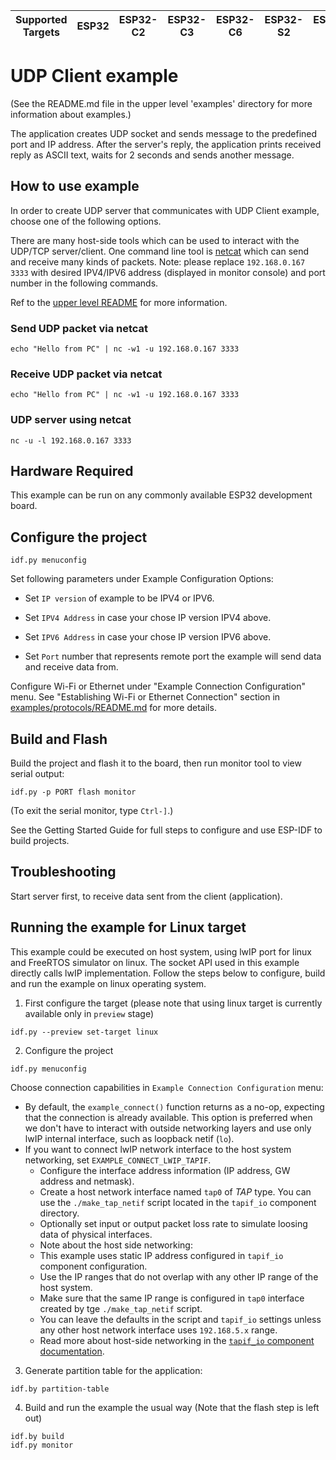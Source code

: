 | Supported Targets | ESP32 | ESP32-C2 | ESP32-C3 | ESP32-C6 | ESP32-S2 | ESP32-S3 |
| ----------------- | ----- | -------- | -------- | -------- | -------- | -------- |


# UDP Client example

(See the README.md file in the upper level 'examples' directory for more information about examples.)

The application creates UDP socket and sends message to the predefined port and IP address. After the server's reply, the application prints received reply as ASCII text, waits for 2 seconds and sends another message.

## How to use example

In order to create UDP server that communicates with UDP Client example, choose one of the following options.

There are many host-side tools which can be used to interact with the UDP/TCP server/client.
One command line tool is [netcat](http://netcat.sourceforge.net) which can send and receive many kinds of packets.
Note: please replace `192.168.0.167 3333` with desired IPV4/IPV6 address (displayed in monitor console) and port number in the following commands.

Ref to the [upper level README](../README.md#host-tools) for more information.

### Send UDP packet via netcat
```
echo "Hello from PC" | nc -w1 -u 192.168.0.167 3333
```

### Receive UDP packet via netcat
```
echo "Hello from PC" | nc -w1 -u 192.168.0.167 3333
```

### UDP server using netcat
```
nc -u -l 192.168.0.167 3333
```

## Hardware Required

This example can be run on any commonly available ESP32 development board.

## Configure the project

```
idf.py menuconfig
```

Set following parameters under Example Configuration Options:

* Set `IP version` of example to be IPV4 or IPV6.

* Set `IPV4 Address` in case your chose IP version IPV4 above.

* Set `IPV6 Address` in case your chose IP version IPV6 above.

* Set `Port` number that represents remote port the example will send data and receive data from.

Configure Wi-Fi or Ethernet under "Example Connection Configuration" menu. See "Establishing Wi-Fi or Ethernet Connection" section in [examples/protocols/README.md](../../README.md) for more details.


## Build and Flash

Build the project and flash it to the board, then run monitor tool to view serial output:

```
idf.py -p PORT flash monitor
```

(To exit the serial monitor, type ``Ctrl-]``.)

See the Getting Started Guide for full steps to configure and use ESP-IDF to build projects.


## Troubleshooting

Start server first, to receive data sent from the client (application).

## Running the example for Linux target

This example could be executed on host system, using lwIP port for linux and FreeRTOS simulator on linux. The socket API used in this example directly calls lwIP implementation. Follow the steps below to configure, build and run the example on linux operating system.

1. First configure the target (please note that using linux target is currently available only in `preview` stage)
```
idf.py --preview set-target linux
```
2. Configure the project
```
idf.py menuconfig
```
Choose connection capabilities in `Example Connection Configuration` menu:

* By default, the `example_connect()` function returns as a no-op, expecting that the connection is already available. This option is preferred when we don't have to interact with outside networking layers and use only lwIP internal interface, such as loopback netif (`lo`).
* If you want to connect lwIP network interface to the host system networking, set `EXAMPLE_CONNECT_LWIP_TAPIF`.
    * Configure the interface address information (IP address, GW address and netmask).
    * Create a host network interface named `tap0` of *TAP* type. You can use the `./make_tap_netif` script located in the `tapif_io` component directory.
    * Optionally set input or output packet loss rate to simulate loosing data of physical interfaces.
    * Note about the host side networking:
    * This example uses static IP address configured in `tapif_io` component configuration.
    * Use the IP ranges that do not overlap with any other IP range of the host system.
    * Make sure that the same IP range is configured in `tap0` interface created by tge `./make_tap_netif` script.
    * You can leave the defaults in the script and `tapif_io` settings unless any other host network interface uses `192.168.5.x` range.
    * Read more about host-side networking in the [`tapif_io` component documentation](../../../common_components/protocol_examples_tapif_io/README.md).

3. Generate partition table for the application:
```
idf.by partition-table
```

4. Build and run the example the usual way (Note that the flash step is left out)
```
idf.by build
idf.py monitor
```
